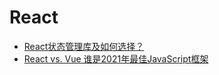 # React

- [React状态管理库及如何选择？](react/src/1-react-state.md)
- [React vs. Vue 谁是2021年最佳JavaScript框架](react/src/2-React-vs-Vue-2021.md)
